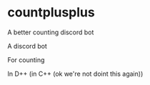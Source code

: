 # countplusplus
A better counting discord bot

A discord bot

For counting

In D++ (in C++ (ok we're not doint this again))
